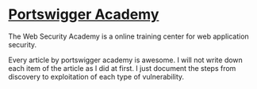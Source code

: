 # [Portswigger Academy](https://portswigger.net/web-security/)

The Web Security Academy is a online training center for web application security.

Every article by portswigger academy is awesome. I will not write down each item of the article as I did at first. I just document the steps from discovery to exploitation of each type of vulnerability.
